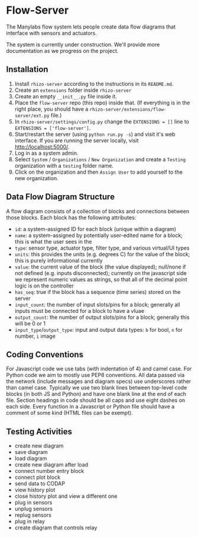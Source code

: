 # Flow-Server

The Manylabs flow system lets people create data flow diagrams that interface with sensors and actuators.

The system is currently under construction. We'll provide more documentation as we progress on the project.

## Installation

1.  Install `rhizo-server` according to the instructions in its `README.md`.
2.  Create an `extensions` folder inside `rhizo-server`
3.  Create an empty `__init__.py` file inside it.
4.  Place the `flow-server` repo (this repo) inside that.
    (If everything is in the right place, you should have a `rhizo-server/extensions/flow-server/ext.py` file.)
5.  In `rhizo-server/settings/config.py` change the `EXTENSIONS = []` line to `EXTENSIONS = ['flow-server']`.
6.  Start/restart the server (using `python run.py -s`) and visit it's web interface. 
    If you are running the server locally, visit [http://localhost:5000/](http://localhost:5000/).
7.  Log in as a system admin.
8.  Select `System` / `Organizations` / `New Organization` and create a `Testing` organization with a `testing` folder name.
9.  Click on the organization and then `Assign User` to add yourself to the new organization.

## Data Flow Diagram Structure

A flow diagram consists of a collection of blocks and connections between those blocks.
Each block has the following attributes:

*   `id`: a system-assigned ID for each block (unique within a diagram)
*   `name`: a system-assigned by potentially user-edited name for a block; this is what the user sees in the 
*   `type`: sensor type, actuator type, filter type, and various virtual/UI types
*   `units`: this provides the units (e.g. degrees C) for the value of the block; this is purely informational currently
*   `value`: the current value of the block (the value displayed); null/none if not defined (e.g. inputs disconnected);
    currently on the javascript side we represent numeric values as strings, so that all of the decimal point logic is on the controller
*   `has_seq`: true if the block has a sequence (time series) stored on the server
*   `input_count`: the number of input slots/pins for a block; generally all inputs must be connected for a block to have a vluae
*   `output_count`: the number of output slots/pins for a block; generally this will be 0 or 1
*   `input_type`/`output_type`: input and output data types: `b` for bool, `n` for number, `i` image

## Coding Conventions

For Javascript code we use tabs (with indentation of 4) and camel case.
For Python code we aim to mostly use PEP8 conventions.
All data passed via the network (include messages and diagram specs) use underscores rather than camel case.
Typically we use two blank lines between top-level code blocks (in both JS and Python) and have one blank line at the end of each file.
Section headings in code should be all caps and use eight dashes on each side.
Every function in a Javascript or Python file should have a comment of some kind (HTML files can be exempt).

## Testing Activities

*   create new diagram
*   save diagram
*   load diagram
*   create new diagram after load
*   connect number entry block
*   connect plot block
*   send data to CODAP
*   view history plot
*   close history plot and view a different one
*   plug in sensors
*   unplug sensors
*   replug sensors
*   plug in relay
*   create diagram that controls relay
